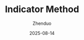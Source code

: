 ---
title: Indicator Method
date: 2025-08-14
author: Zhenduo
categories: [Statistics, General Techniques for Statistics]
tags: [Statistics, Expectation, Indicator Method]
published: false
---